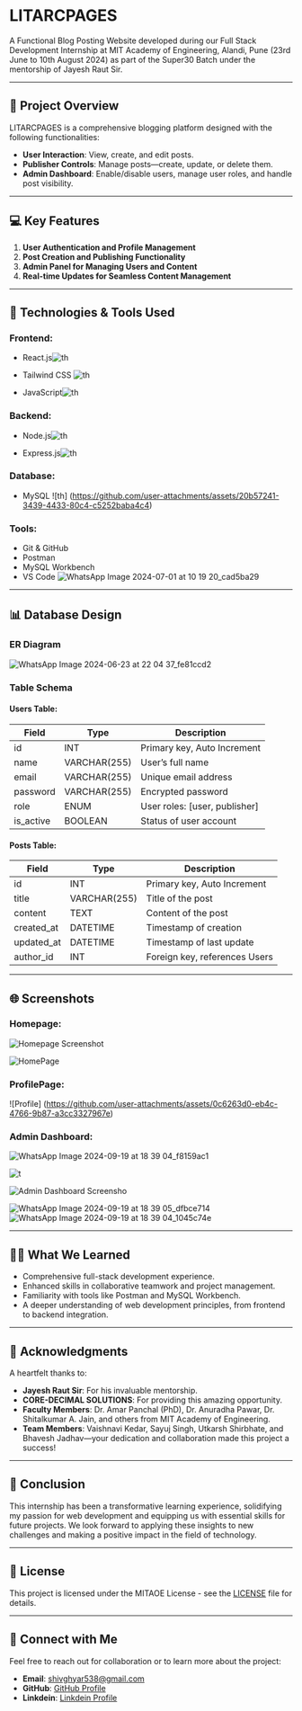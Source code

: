 # LITARCPAGES

A Functional Blog Posting Website developed during our Full Stack Development Internship at MIT Academy of Engineering, Alandi, Pune (23rd June to 10th August 2024) as part of the Super30 Batch under the mentorship of Jayesh Raut Sir.

---

## 🚀 Project Overview

LITARCPAGES is a comprehensive blogging platform designed with the following functionalities:

- **User Interaction**: View, create, and edit posts.
- **Publisher Controls**: Manage posts—create, update, or delete them.
- **Admin Dashboard**: Enable/disable users, manage user roles, and handle post visibility.

---

## 💻 Key Features

1. **User Authentication and Profile Management**
2. **Post Creation and Publishing Functionality**
3. **Admin Panel for Managing Users and Content**
4. **Real-time Updates for Seamless Content Management**

---

## 🔧 Technologies & Tools Used

### Frontend:
- React.js![th](https://github.com/user-attachments/assets/76f1e264-33f8-4c54-bfe9-b200e327ab60)

- Tailwind CSS ![th](https://github.com/user-attachments/assets/3b246c27-4196-4d90-93aa-13841ce0da22)

- JavaScript![th](https://github.com/user-attachments/assets/9a83aee6-714d-481d-b1de-903ac3162d77)


### Backend:
- Node.js![th](https://github.com/user-attachments/assets/01a86069-887a-4e8b-9958-df20c7204b4e)

- Express.js![th](https://github.com/user-attachments/assets/8d5a816b-d7ff-4f47-ae1a-9d42dc62fbb7)


### Database:
- MySQL  ![th]   (https://github.com/user-attachments/assets/20b57241-3439-4433-80c4-c5252baba4c4)

### Tools:
- Git & GitHub
- Postman
- MySQL Workbench
- VS Code
![WhatsApp Image 2024-07-01 at 10 19 20_cad5ba29](https://github.com/user-attachments/assets/54b3931c-58d8-4190-8c08-60593dafd8c1)

---

## 📊 Database Design

### ER Diagram

![WhatsApp Image 2024-06-23 at 22 04 37_fe81ccd2](https://github.com/user-attachments/assets/63b5bd88-0f19-49fc-a15b-bba6f0677fc8)


### Table Schema

#### Users Table:
| Field         | Type         | Description                     |
|---------------|--------------|---------------------------------|
| id            | INT          | Primary key, Auto Increment     |
| name          | VARCHAR(255) | User’s full name               |
| email         | VARCHAR(255) | Unique email address            |
| password      | VARCHAR(255) | Encrypted password              |
| role          | ENUM         | User roles: [user, publisher]   |
| is_active     | BOOLEAN      | Status of user account          |

#### Posts Table:
| Field         | Type         | Description                     |
|---------------|--------------|---------------------------------|
| id            | INT          | Primary key, Auto Increment     |
| title         | VARCHAR(255) | Title of the post               |
| content       | TEXT         | Content of the post             |
| created_at    | DATETIME     | Timestamp of creation           |
| updated_at    | DATETIME     | Timestamp of last update        |
| author_id     | INT          | Foreign key, references Users   |

---

## 🌐 Screenshots

### Homepage:
![Homepage Screenshot](https://github.com/user-attachments/assets/9220d228-d278-4492-9c98-3e04f4b5821b)

![HomePage](https://github.com/user-attachments/assets/cb6a3b31-278c-4aa4-b3ab-6d282ab55fa0)


### ProfilePage:
![Profile]  (https://github.com/user-attachments/assets/0c6263d0-eb4c-4766-9b87-a3cc3327967e)


### Admin Dashboard:

![WhatsApp Image 2024-09-19 at 18 39 04_f8159ac1](https://github.com/user-attachments/assets/4faeccbe-ecc1-44fc-ba37-9c178d9cb9c9)

![t](path/to/admin-dashboard-screenshot.png) <!-- Replace with actual image path -->

![Admin Dashboard Screensho](https://github.com/user-attachments/assets/ebf68abd-a7e4-4399-a2b6-83ebcd6822e4)

![WhatsApp Image 2024-09-19 at 18 39 05_dfbce714](https://github.com/user-attachments/assets/e3a054a3-ad42-4821-952c-b4a7f83ed9ba)
![WhatsApp Image 2024-09-19 at 18 39 04_1045c74e](https://github.com/user-attachments/assets/135060bc-6fe0-4a4d-a28e-61ae08fba966)




---

## 👨‍💻 What We Learned

- Comprehensive full-stack development experience.
- Enhanced skills in collaborative teamwork and project management.
- Familiarity with tools like Postman and MySQL Workbench.
- A deeper understanding of web development principles, from frontend to backend integration.

---

## 🙏 Acknowledgments

A heartfelt thanks to:

- **Jayesh Raut Sir**: For his invaluable mentorship.
- **CORE-DECIMAL SOLUTIONS**: For providing this amazing opportunity.
- **Faculty Members**: Dr. Amar Panchal (PhD), Dr. Anuradha Pawar, Dr. Shitalkumar A. Jain, and others from MIT Academy of Engineering.
- **Team Members**: Vaishnavi Kedar, Sayuj Singh, Utkarsh Shirbhate, and Bhavesh Jadhav—your dedication and collaboration made this project a success!

---

## 🌟 Conclusion

This internship has been a transformative learning experience, solidifying my passion for web development and equipping us with essential skills for future projects. We look forward to applying these insights to new challenges and making a positive impact in the field of technology.

---

## 📜 License

This project is licensed under the MITAOE License - see the [LICENSE](LICENSE) file for details.

---

## 🤝 Connect with Me

Feel free to reach out for collaboration or to learn more about the project:

- **Email**: [shivghyar538@gmail.com](mailto:shivghyar538@gmail.com)
- **GitHub**: [GitHub Profile](https://github.com/shiv-1540)
- **Linkdein**: [Linkdein Profile](https://www.linkedin.com/in/shivshankar-ghyar-870972289)
